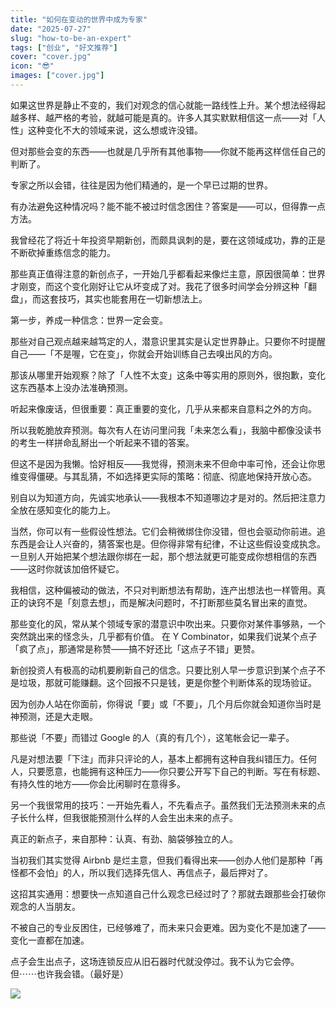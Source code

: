 ```yaml
---
title: "如何在变动的世界中成为专家"
date: "2025-07-27"
slug: "how-to-be-an-expert"
tags: ["创业", "好文推荐"]
cover: "cover.jpg"
icon: "😎"
images: ["cover.jpg"]
---
```

如果这世界是静止不变的，我们对观念的信心就能一路线性上升。某个想法经得起越多样、越严格的考验，就越可能是真的。许多人其实默默相信这一点——对「人性」这种变化不大的领域来说，这么想或许没错。



但对那些会变的东西——也就是几乎所有其他事物——你就不能再这样信任自己的判断了。



专家之所以会错，往往是因为他们精通的，是一个早已过期的世界。



有办法避免这种情况吗？能不能不被过时信念困住？答案是——可以，但得靠一点方法。



我曾经花了将近十年投资早期新创，而颇具讽刺的是，要在这领域成功，靠的正是不断砍掉重练信念的能力。



那些真正值得注意的新创点子，一开始几乎都看起来像烂主意，原因很简单：世界才刚变，而这个变化刚好让它从坏变成了对。我花了很多时间学会分辨这种「翻盘」，而这套技巧，其实也能套用在一切新想法上。



第一步，养成一种信念：世界一定会变。



那些对自己观点越来越笃定的人，潜意识里其实是认定世界静止。只要你不时提醒自己——「不是喔，它在变」，你就会开始训练自己去嗅出风的方向。



那该从哪里开始观察？除了「人性不太变」这条中等实用的原则外，很抱歉，变化这东西基本上没办法准确预测。



听起来像废话，但很重要：真正重要的变化，几乎从来都来自意料之外的方向。



所以我乾脆放弃预测。每次有人在访问里问我「未来怎么看」，我脑中都像没读书的考生一样拼命乱掰出一个听起来不错的答案。



但这不是因为我懒。恰好相反——我觉得，预测未来不但命中率可怜，还会让你思维变得僵硬。与其乱猜，不如选择更实际的策略：彻底、彻底地保持开放心态。



别自以为知道方向，先诚实地承认——我根本不知道哪边才是对的。然后把注意力全放在感知变化的能力上。



当然，你可以有一些假设性想法。它们会稍微绑住你没错，但也会驱动你前进。追东西是会让人兴奋的，猜答案也是。但你得非常有纪律，不让这些假设变成执念。
一旦别人开始把某个想法跟你绑在一起，那个想法就更可能变成你想相信的东西——这时你就该加倍怀疑它。



我相信，这种偏被动的做法，不只对判断想法有帮助，连产出想法也一样管用。真正的诀窍不是「刻意去想」，而是解决问题时，不打断那些莫名冒出来的直觉。



那些变化的风，常从某个领域专家的潜意识中吹出来。只要你对某件事够熟，一个突然跳出来的怪念头，几乎都有价值。
在 Y Combinator，如果我们说某个点子「疯了点」，那通常是称赞——搞不好还比「这点子不错」更赞。



新创投资人有极高的动机要刷新自己的信念。只要比别人早一步意识到某个点子不是垃圾，那就可能赚翻。这个回报不只是钱，更是你整个判断体系的现场验证。



因为创办人站在你面前，你得说「要」或「不要」，几个月后你就会知道你当时是神预测，还是大走眼。



那些说「不要」而错过 Google 的人（真的有几个），这笔帐会记一辈子。



凡是对想法要「下注」而非只评论的人，基本上都拥有这种自我纠错压力。任何人，只要愿意，也能拥有这种压力——你只要公开写下自己的判断。写在有标题、有持久性的地方——你会比闲聊时在意得多。



另一个我很常用的技巧：一开始先看人，不先看点子。虽然我们无法预测未来的点子长什么样，但我很能预测什么样的人会生出未来的点子。



真正的新点子，来自那种：认真、有劲、脑袋够独立的人。



当初我们其实觉得 Airbnb 是烂主意，但我们看得出来——创办人他们是那种「再怪都不会怕」的人，所以我们选择先信人、再信点子，最后押对了。



这招其实通用：想要快一点知道自己什么观念已经过时了？那就去跟那些会打破你观念的人当朋友。



不被自己的专业反困住，已经够难了，而未来只会更难。因为变化不是加速了——变化一直都在加速。



点子会生出点子，这场连锁反应从旧石器时代就没停过。我不认为它会停。
但⋯⋯也许我会错。（最好是）




![](https://prod-files-secure.s3.us-west-2.amazonaws.com/112d0858-5090-4d34-a606-b75eb8d65fd2/46476355-9cf3-4e99-9b7a-3531bc426380/1000202064.png?X-Amz-Algorithm=AWS4-HMAC-SHA256&X-Amz-Content-Sha256=UNSIGNED-PAYLOAD&X-Amz-Credential=ASIAZI2LB466WKML2PWY%2F20251002%2Fus-west-2%2Fs3%2Faws4_request&X-Amz-Date=20251002T104419Z&X-Amz-Expires=3600&X-Amz-Security-Token=IQoJb3JpZ2luX2VjEJL%2F%2F%2F%2F%2F%2F%2F%2F%2F%2FwEaCXVzLXdlc3QtMiJGMEQCIElg69x6iUINOXRmupiOtZmUW5DmBDHxnD0FCXSxv%2FGIAiAETAaP%2BVeRcJ4r9NJk%2B2Em4rXdd52vmN%2F%2B5UKfmnuyLCr%2FAwgrEAAaDDYzNzQyMzE4MzgwNSIMoi4NRvFClzigZX26KtwDzzzNXX8oQmzY42WaS2vccgSG1HvOBzacCmUSSzMXJdCRwZY7FQDLAmijmskdqve6sf6JAn%2BxnPGrQFJFqEWACd1p8WJmAQwXt76iCP%2FIX%2BDLHkerWYtzm%2BF4UTHFCQPrlrCZJ7x%2FZlRxidJMn5YIzSHki5abn%2BNbm%2BZERTNbbBaLNErTEPtnWUOw8QcLkQk6FuJ21BxJke6yyTUD2apT7%2B%2BwyrIGGFR%2Brf5OtQRWjw6iTeoikTtOvWlMM9IbrTn348PcT%2Bo%2FVrw1d79LRnT6PbA%2FX2yaxyx%2BUYhZlRA%2BwPbx73FLJJ0l5uK%2FEzTnTOzbgdcLc3MyV4gkZpJel8gNXxg41yyDIz6OIm8yK%2BdsY%2Fbn0TvzHOA9rRVrlLJqCXPDw9ODwRPQpRRTcHIcoTwB%2F7ZJzCvyyqM9M6BoCQKrmKLyaJLzA64fAx4xqYJJvUChAAeyo9t7%2Bw17apz50LAci0H30V0Ggn3a7Q71OlfN8AlTP%2Bh63MMN6bNEEQLMf7mNS%2FNiIROvvexnldDVUcURcTvHijo%2FNkGZcObbPjSPlm3mIz12l6T919hmipFR9p0pCxSzTBj4qywl%2BJR%2Fsq0b%2Fnga8UoYVLlH1L1foU66wPADopFW5SP0HivSX50wjpH5xgY6pgHBPt%2BfnZC8uvoOJalw%2BWWOSWmSH6V5SZCav3I2a4mgmUh5XMcNWt3VC7U2iX4QAO02h31GW7fAa1OKhPAuePP7oYXbbMGrR%2BqIXe%2FQ2uQdwfrz4u95NuKj0L5jPo32ysn2tM1qtMF18XZykfaolUMia5LRIfD0Knm%2F8wN%2By2RCskCSlkczdKn3uJ6kplyp9G6X414exVvfJkVdtBVxPYxxYmAiqnEv&X-Amz-Signature=a57394997a761731f89d361070a01e728b6c60ff008821b3af30d75edceb71f9&X-Amz-SignedHeaders=host&x-amz-checksum-mode=ENABLED&x-id=GetObject)

